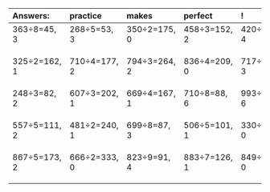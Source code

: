 | Answers: | practice | makes | perfect | ! |
| :--- | :--- | :--- | :--- | :--- |
| 363÷8=45, 3 | 268÷5=53, 3 | 350÷2=175, 0 | 458÷3=152, 2 | 420÷8=52, 4 | 
|   |   |   |   |   | 
|   |   |   |   |   | 
|   |   |   |   |   | 
| 325÷2=162, 1 | 710÷4=177, 2 | 794÷3=264, 2 | 836÷4=209, 0 | 717÷7=102, 3 | 
|   |   |   |   |   | 
|   |   |   |   |   | 
|   |   |   |   |   | 
| 248÷3=82, 2 | 607÷3=202, 1 | 669÷4=167, 1 | 710÷8=88, 6 | 993÷7=141, 6 | 
|   |   |   |   |   | 
|   |   |   |   |   | 
|   |   |   |   |   | 
| 557÷5=111, 2 | 481÷2=240, 1 | 699÷8=87, 3 | 506÷5=101, 1 | 330÷2=165, 0 | 
|   |   |   |   |   | 
|   |   |   |   |   | 
|   |   |   |   |   | 
| 867÷5=173, 2 | 666÷2=333, 0 | 823÷9=91, 4 | 883÷7=126, 1 | 849÷3=283, 0 | 
|   |   |   |   |   | 
|   |   |   |   |   | 
|   |   |   |   |   | 
